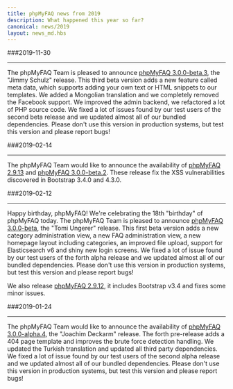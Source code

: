 ```yaml
---
title: phpMyFAQ news from 2019
description: What happened this year so far?
canonical: news/2019
layout: news_md.hbs
---
```


###2019-11-30

---

The phpMyFAQ Team is pleased to announce [phpMyFAQ 3.0.0-beta.3](/download), the "Jimmy Schulz" release. This third beta
version adds a new feature called meta data, which supports adding your own text or HTML snippets to our templates. We
added a Mongolian translation and we completely removed the Facebook support. We improved the admin backend, we
refactored a lot of PHP source code. We fixed a lot of issues found by our test users of the second beta release and we
updated almost all of our bundled dependencies. Please don't use this version in production systems, but test this
version and please report bugs!

###2019-02-14

---

The phpMyFAQ Team would like to announce the availability of [phpMyFAQ 2.9.13](/download) and [phpMyFAQ 3.0.0-beta.2](/download).
These release fix the XSS vulnerabilities discovered in Bootstrap 3.4.0 and 4.3.0.

###2019-02-12

---

Happy birthday, phpMyFAQ! We're celebrating the 18th "birthday" of phpMyFAQ today. The phpMyFAQ Team is pleased to
announce [phpMyFAQ 3.0.0-beta](/download), the "Tomi Ungerer" release. This first beta version adds a new category
administration view, a new FAQ administration view, a new homepage layout including categories, an improved file upload,
support for Elasticsearch v6 and shiny new login screens. We fixed a lot of issue found by our test users of the forth
alpha release and we updated almost all of our bundled dependencies. Please don't use this version in production
systems, but test this version and please report bugs!

We also release [phpMyFAQ 2.9.12](/download), it includes Bootstrap v3.4 and fixes some minor issues.

###2019-01-24

---

The phpMyFAQ Team would like to announce the availability of [phpMyFAQ 3.0.0-alpha.4](/download), the "Joachim Deckarm"
release. The forth pre-release adds a 404 page template and improves the brute force detection handling. We updated
the Turkish translation and updated all third party dependencies. We fixed a lot of issue found by our test users of the
second alpha release and we updated almost all of our bundled dependencies. Please don't use this version in production
systems, but test this version and please report bugs!
